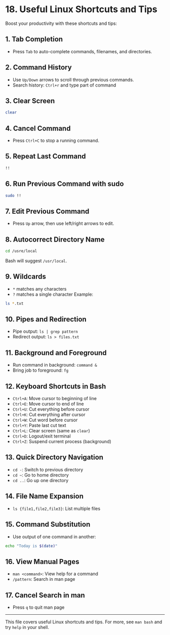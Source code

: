 

# 18. Useful Linux Shortcuts and Tips

Boost your productivity with these shortcuts and tips:

## 1. Tab Completion
- Press `Tab` to auto-complete commands, filenames, and directories.

## 2. Command History
- Use `Up/Down` arrows to scroll through previous commands.
- Search history: `Ctrl+r` and type part of command

## 3. Clear Screen
```bash
clear
```

## 4. Cancel Command
- Press `Ctrl+C` to stop a running command.

## 5. Repeat Last Command
```bash
!!
```

## 6. Run Previous Command with sudo
```bash
sudo !!
```

## 7. Edit Previous Command
- Press `Up` arrow, then use left/right arrows to edit.

## 8. Autocorrect Directory Name
```bash
cd /usre/local
```
Bash will suggest `/usr/local`.

## 9. Wildcards
- `*` matches any characters
- `?` matches a single character
Example:
```bash
ls *.txt
```

## 10. Pipes and Redirection
- Pipe output: `ls | grep pattern`
- Redirect output: `ls > files.txt`

## 11. Background and Foreground
- Run command in background: `command &`
- Bring job to foreground: `fg`

## 12. Keyboard Shortcuts in Bash
- `Ctrl+A`: Move cursor to beginning of line
- `Ctrl+E`: Move cursor to end of line
- `Ctrl+U`: Cut everything before cursor
- `Ctrl+K`: Cut everything after cursor
- `Ctrl+W`: Cut word before cursor
- `Ctrl+Y`: Paste last cut text
- `Ctrl+L`: Clear screen (same as `clear`)
- `Ctrl+D`: Logout/exit terminal
- `Ctrl+Z`: Suspend current process (background)

## 13. Quick Directory Navigation
- `cd -`: Switch to previous directory
- `cd ~`: Go to home directory
- `cd ..`: Go up one directory

## 14. File Name Expansion
- `ls {file1,file2,file3}`: List multiple files

## 15. Command Substitution
- Use output of one command in another:
```bash
echo "Today is $(date)"
```

## 16. View Manual Pages
- `man <command>`: View help for a command
- `/pattern`: Search in man page

## 17. Cancel Search in man
- Press `q` to quit man page

---

This file covers useful Linux shortcuts and tips. For more, see `man bash` and try `help` in your shell.
